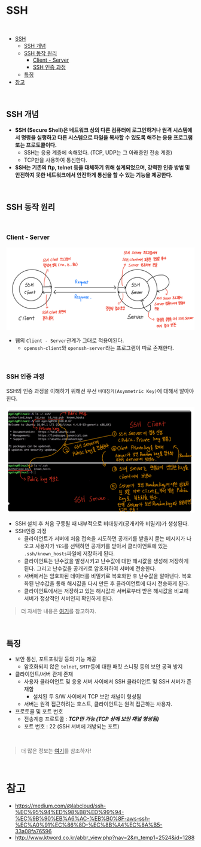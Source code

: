 # SSH

<br>

- [SSH](#ssh)
  - [SSH 개념](#ssh-개념)
  - [SSH 동작 원리](#ssh-동작-원리)
    - [Client - Server](#client---server)
    - [SSH 인증 과정](#ssh-인증-과정)
  - [특징](#특징)
- [참고](#참고)

<br>

## SSH 개념
* **SSH (Secure Shell)은 네트워크 상의 다른 컴퓨터에 로그인하거나 원격 시스템에서 명령을 실행하고 다른 시스템으로 파일을 복사할 수 있도록 해주는 응용 프로그램 또는 프로토콜이다.**
  * SSH는 응용 계층에 속해있다. (TCP, UDP는 그 아래층인 전송 계층)
  * TCP만을 사용하여 통신한다.
* **SSH는 기존의 ftp, telnet 등을 대체하기 위해 설계되었으며, 강력한 인증 방법 및 안전하지 못한 네트워크에서 안전하게 통신을 할 수 있는 기능을 제공한다.**


<br>

## SSH 동작 원리

<br> 

### Client - Server

<p align="center"><img src="./image/image-20200802011446495.png"></p>

* 웹의 `Client - Server`관계가 그대로 적용이된다.
  * `openssh-client`와 `openssh-server`라는 프로그램이 따로 존재한다.

<br>

### SSH 인증 과정
SSH의 인증 과정을 이해하기 위해선 우선 `비대칭키(Asymmetric Key)`에 대해서 알아야 한다.

<p align="center"><img src="./image/image-20200802031718966.png"></p>

* SSH 설치 후 처음 구동될 때 내부적으로 비대칭키(공개키와 비밀키)가 생성된다.
* SSH인증 과정
  * 클라이언트가 서버에 처음 접속을 시도하면 공개키를 받을지 묻는 메시지가 나오고 사용자가 `YES`를 선택하면 공개키를 받아서 클라이언트에 있는 `.ssh/known_hosts`파일에 저장하게 된다.
  * 클라이언트는 난수값을 발생시키고 난수값에 대한 해시값을 생성해 저장하게 된다. 그리고 난수값을 공개키로 암호화하여 서버에 전송한다.
  * 서버에서는 암호화된 데이터를 비밀키로 복호화한 후 난수값을 알아낸다. 복호화된 난수값을 통해 해시값을 다시 만든 후 클라이언트에 다시 전송하게 된다.
  * 클라이언트에서는 저장하고 있는 해시값과 서버로부터 받은 해시값을 비교해 서버가 정상적인 서버인지 확인하게 된다.

> 더 자세한 내용은 [여기](https://medium.com/@labcloud/ssh-%EC%95%94%ED%98%B8%ED%99%94-%EC%9B%90%EB%A6%AC-%EB%B0%8F-aws-ssh-%EC%A0%91%EC%86%8D-%EC%8B%A4%EC%8A%B5-33a08fa76596)를 참고하자.

<br>

## 특징

* 보안 통신, 포트포워딩 등의 기능 제공
  * 암호화되지 않은 `telnet`, `SMTP`등에 대한 패킷 스니핑 등의 보안 공격 방지
* 클라이언트/서버 관계 존재
  * 사용자 클라이언트 및 응용 서버 사이에서 SSH 클라이언트 및 SSH 서버가 존재함
    * 설치된 두 S/W 사이에서 TCP 보안 채널이 형성됨
  * 서버는 원격 접근하려는 호스트, 클라이언트는 원격 접근하는 사용자.
* 프로토콜 및 포트 번호
  * 전송계층 프로토콜 : ***TCP만 가능 (TCP 상에 보안 채널 형성됨)***
  * 포트 번호 : 22 (SSH 서버에 개방되는 포트)

<br>

> 더 많은 정보는 [여기](http://www.ktword.co.kr/abbr_view.php?nav=2&m_temp1=2524&id=1288)를 참조하자!


<br>

# 참고
* https://medium.com/@labcloud/ssh-%EC%95%94%ED%98%B8%ED%99%94-%EC%9B%90%EB%A6%AC-%EB%B0%8F-aws-ssh-%EC%A0%91%EC%86%8D-%EC%8B%A4%EC%8A%B5-33a08fa76596
* http://www.ktword.co.kr/abbr_view.php?nav=2&m_temp1=2524&id=1288
